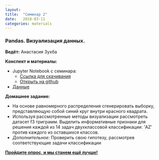```yaml
---
layout: 
title:  "Семинар 2"
date:   2018-03-11
categories: materials 
---
```

### Pandas. Визуализация данных.

**Ведёт:** Анастасия Зухба

**Конспект и материалы:**
- Jupyter Notebook с семинара:
	- [Ссылка для скачивания](../../assets/notebooks/ekg1sem.ipynb)
	- [Открыть на github](https://github.com/appdatascience/appdatascience.github.io/blob/master/assets/notebooks/ekg1sem.ipynb)
- [Данные](https://github.com/appdatascience/appdatascience.github.io/blob/master/assets/data/ekg_data.zip)

**Домашнее задание:**
- На основе равномерного распределения сгенерировать выборку, представляющую собой синий круг внутри красного квадрата.
- Используя рассмотренные методы визуализации рассмотреть датасет f3 триграмм. Выделить информативные признаки для решения каждой из 14 задач двухклассовой классификации: 'AZ' против каждого из оставшихся классов.
- *Дополнительное:* Проверить свою гипотезу, рассмотрев соответствующие задачи классификации

[**Пройдите опрос, и мы станем ещё лучше!**](https://goo.gl/forms/wdAaVKeDcWWk5uux1)
